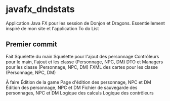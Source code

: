 # javafx_dndstats
Application Java FX pour les session de Donjon et Dragons. Essentiellement inspiré de mon site et l'application To do List

## Premier commit
  Fait
    Squelette du main
    Squelette pour l'ajout des personnage
    Contrôleurs pour le main, l'ajout et les classe (Personnage, NPC, DM)
    DTO et Managers pour les classe (Personnage, NPC, DM)
    FXML des cartes pour les classe (Personnage, NPC, DM)
  
  À faire
    Édition de la game
    Page d'édition des personnage, NPC et DM
    Édition des personnage, NPC et DM
    Fichier de sauvegarde des personnages, NPC et DM
    Logique des calculs
    Logique des contrôleurs
